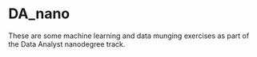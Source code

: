 # DA_nano
These are some machine learning and data munging exercises as part of the Data Analyst nanodegree track.
